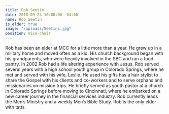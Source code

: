 ```yaml
---
title: Rob Seetin
date: 2018-09-24 10:08:00 -04:00
name: Rob Seetin
is_elder: true
image: "/uploads/Seetins.jpg"
position: Vice-chair
---
```


Rob has been an elder at MCC for a little more than a year. He grew up in a military home and moved often as a kid. His church background began with his grandparents, who were heavily involved in the SBC and ran a food pantry. In 2002 Rob had a life altering experience with Jesus. Rob served several years with a high school youth group in Colorado Springs, where he met and served with his wife, Leslie.  He used his gifts has a hair stylist to share the Gospel with his clients and co-workers and  to serve orphans and missionaries on mission trips. He briefly served as youth pastor at a church in Colorado Springs before moving to Cincinnati, where he embarked on a new career journey in the financial services industry. Rob currently leads the Men’s Ministry and a weekly Men’s Bible Study. Rob is the only elder with tatts.
